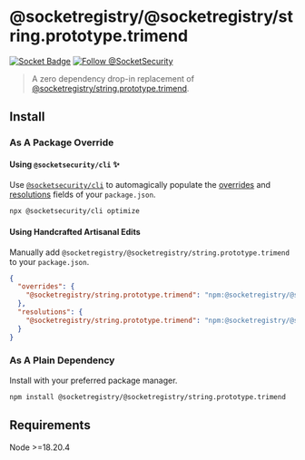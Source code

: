 # @socketregistry/@socketregistry/string.prototype.trimend

[![Socket Badge](https://socket.dev/api/badge/npm/package/@socketregistry/@socketregistry/string.prototype.trimend)](https://socket.dev/npm/package/@socketregistry/@socketregistry/string.prototype.trimend)
[![Follow @SocketSecurity](https://img.shields.io/twitter/follow/SocketSecurity?style=social)](https://twitter.com/SocketSecurity)

> A zero dependency drop-in replacement of
> [@socketregistry/string.prototype.trimend](https://www.npmjs.com/package/@socketregistry/string.prototype.trimend).

## Install

### As A Package Override

#### Using `@socketsecurity/cli` :sparkles:

Use [`@socketsecurity/cli`](https://www.npmjs.com/package/@socketsecurity/cli)
to automagically populate the
[overrides](https://docs.npmjs.com/cli/v9/configuring-npm/package-json#overrides)
and [resolutions](https://yarnpkg.com/configuration/manifest#resolutions) fields
of your `package.json`.

```sh
npx @socketsecurity/cli optimize
```

#### Using Handcrafted Artisanal Edits

Manually add `@socketregistry/@socketregistry/string.prototype.trimend` to your
`package.json`.

```json
{
  "overrides": {
    "@socketregistry/string.prototype.trimend": "npm:@socketregistry/@socketregistry/string.prototype.trimend@^1"
  },
  "resolutions": {
    "@socketregistry/string.prototype.trimend": "npm:@socketregistry/@socketregistry/string.prototype.trimend@^1"
  }
}
```

### As A Plain Dependency

Install with your preferred package manager.

```sh
npm install @socketregistry/@socketregistry/string.prototype.trimend
```

## Requirements

Node &gt;=18.20.4
